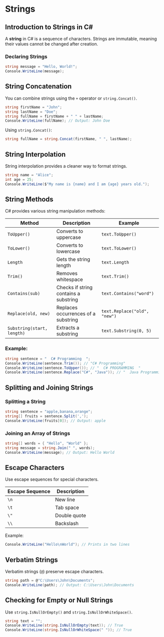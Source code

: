 # Strings

## Introduction to Strings in C#
A **string** in C# is a sequence of characters. Strings are immutable, meaning their values cannot be changed after creation.

### Declaring Strings
```csharp
string message = "Hello, World!";
Console.WriteLine(message);
```

## String Concatenation
You can combine strings using the `+` operator or `string.Concat()`.
```csharp
string firstName = "John";
string lastName = "Doe";
string fullName = firstName + " " + lastName;
Console.WriteLine(fullName); // Output: John Doe
```
Using `string.Concat()`:
```csharp
string fullName = string.Concat(firstName, " ", lastName);
```

## String Interpolation
String interpolation provides a cleaner way to format strings.
```csharp
string name = "Alice";
int age = 25;
Console.WriteLine($"My name is {name} and I am {age} years old.");
```

## String Methods
C# provides various string manipulation methods:

| Method               | Description                          | Example |
|----------------------|----------------------------------|---------|
| `ToUpper()`         | Converts to uppercase             | `text.ToUpper()` |
| `ToLower()`         | Converts to lowercase             | `text.ToLower()` |
| `Length`            | Gets the string length            | `text.Length` |
| `Trim()`            | Removes whitespace                | `text.Trim()` |
| `Contains(sub)`     | Checks if string contains a substring | `text.Contains("word")` |
| `Replace(old, new)` | Replaces occurrences of a substring | `text.Replace("old", "new")` |
| `Substring(start, length)` | Extracts a substring | `text.Substring(0, 5)` |

### Example:
```csharp
string sentence = "  C# Programming  ";
Console.WriteLine(sentence.Trim()); // "C# Programming"
Console.WriteLine(sentence.ToUpper()); // "  C# PROGRAMMING  "
Console.WriteLine(sentence.Replace("C#", "Java")); // "  Java Programming  "
```

## Splitting and Joining Strings
### Splitting a String
```csharp
string sentence = "apple,banana,orange";
string[] fruits = sentence.Split(',');
Console.WriteLine(fruits[0]); // Output: apple
```

### Joining an Array of Strings
```csharp
string[] words = { "Hello", "World" };
string message = string.Join(" ", words);
Console.WriteLine(message); // Output: Hello World
```

## Escape Characters
Use escape sequences for special characters.

| Escape Sequence | Description     |
|----------------|---------------|
| `\n`           | New line       |
| `\t`           | Tab space      |
| `\"`           | Double quote   |
| `\\`           | Backslash      |

Example:
```csharp
Console.WriteLine("Hello\nWorld"); // Prints in two lines
```

## Verbatim Strings
Verbatim strings (`@`) preserve escape characters.
```csharp
string path = @"C:\Users\John\Documents";
Console.WriteLine(path); // Output: C:\Users\John\Documents
```

## Checking for Empty or Null Strings
Use `string.IsNullOrEmpty()` and `string.IsNullOrWhiteSpace()`.
```csharp
string text = "";
Console.WriteLine(string.IsNullOrEmpty(text)); // True
Console.WriteLine(string.IsNullOrWhiteSpace(" ")); // True
